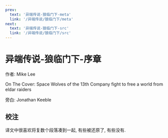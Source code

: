 ```yaml
---
prev:
  text: '异端传说-狼临门下-meta'
  link: '/异端传说/狼临门下/meta'
next:
  text: '异端传说-狼临门下-src'
  link: '/异端传说/狼临门下/src'
---
```


# 异端传说-狼临门下-序章

作者: Mike Lee

On The Cover: Space Wolves of the 13th Company fight to free a world from eldar raiders

旁白: Jonathan Keeble

## 校注

译文中很喜欢将复数个段落凑到一起, 有些被还原了, 有些没有.
